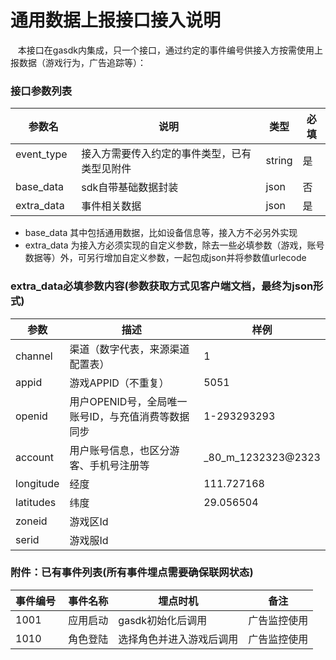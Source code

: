 通用数据上报接口接入说明
=========================
    本接口在gasdk内集成，只一个接口，通过约定的事件编号供接入方按需使用上报数据（游戏行为，广告追踪等）：

### 接口参数列表

| 参数名   | 说明   | 类型   | 必填 |
|----------|--------|--------|------|
| event_type   | 接入方需要传入约定的事件类型，已有类型见附件 | string | 是 |
| base_data   | sdk自带基础数据封装 | json | 否  |
| extra_data   | 事件相关数据| json | 是 |

* base_data 其中包括通用数据，比如设备信息等，接入方不必另外实现
* extra_data 为接入方必须实现的自定义参数，除去一些必填参数（游戏，账号数据等）外，可另行增加自定义参数，一起包成json并将参数值urlecode

### extra_data必填参数内容(参数获取方式见客户端文档，最终为json形式)

|参数|描述|样例|
|---|---|---|
|channel|渠道（数字代表，来源渠道配置表）|1|
|appid|游戏APPID（不重复）|5051|
|openid|用户OPENID号，全局唯一账号ID，与充值消费等数据同步|1-293293293|
|account|用户账号信息，也区分游客、手机号注册等| _80_m_1232323@2323 |
|longitude|经度|111.727168|
|latitudes|纬度|29.056504|
|zoneid|游戏区Id||
|serid|游戏服Id||

### 附件：已有事件列表(所有事件埋点需要确保联网状态)
| 事件编号  | 事件名称 | 埋点时机 | 备注 |
|----------|--------|--------|------|
| 1001   | 应用启动 | gasdk初始化后调用 | 广告监控使用 |
| 1010   | 角色登陆 | 选择角色并进入游戏后调用 | 广告监控使用 |



